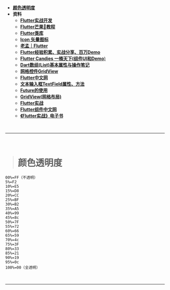 > <h2 id=''></h2>
- [**颜色透明度**](#颜色透明度)
- **资料**
	- [**Flutter实战开发**](https://blog.csdn.net/linshunios/category_11449400.html?spm=1001.2014.3001.5482)
	- [**Flutter芒果🥭教程**](https://www.imangodoc.com/52329.html)
	- [**Flutter类库**](https://pub.flutter-io.cn)
	- [**Icon 矢量图标**](https://material.io/resources/icons/?icon=hdr_strong&style=baseline)
	- [**老孟｜Flutter**](http://laomengit.com/flutter/widgets/widgets_structure.html)
	- [**‌Flutter经验积累、实战分享、百万Demo**](https://blog.csdn.net/zl18603543572/article/details/93532582)
	- [**Flutter Candies 一桶天下(组件UI和Demo**)](https://juejin.im/post/6844903986370183175#heading-29)
	- [**Dart数组(List)基本属性与操作笔记**](https://juejin.cn/post/6844904190129471502)
	- [**网格控件GridView**](https://blog.csdn.net/yuzhiqiang_1993/article/details/87968234)
	- [**Flutter中文网**](https://book.flutterchina.club)
	- [**文本输入框TextField属性、方法**](https://blog.csdn.net/yuzhiqiang_1993/article/details/88204031)
	- [**Future的使用**](https://juejin.cn/post/6844903893403451405)
	- [**GridView(网格布局)**](https://segmentfault.com/a/1190000019756746)
	- [**Flutter实战**](https://www.bugcatt.com/archives/category/flutter/flutter-actual-combat)
	- [**Flutter组件中文网**](https://flutterchina.club/widgets/material/)
	- [**《Flutter实战》电子书**](https://book.flutterchina.club)
	


<br/>

***
<br/>


># <h1 id='颜色透明度'>颜色透明度</h1>


```
00%=FF（不透明） 
5%=F2 
10%=E5 
15%=D8 
20%=CC 
25%=BF 
30%=B2 
35%=A5 
40%=99 
45%=8c 
50%=7F 
55%=72 
60%=66 
65%=59 
70%=4c 
75%=3F 
80%=33 
85%=21 
90%=19 
95%=0c 
100%=00（全透明）
```

<br/>

***
<br/>

># 

